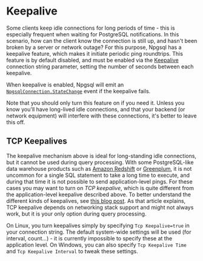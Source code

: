 # Keepalive

Some clients keep idle connections for long periods of time - this is especially frequent when waiting for PostgreSQL notifications.
In this scenario, how can the client know the connection is still up, and hasn't been broken by a server or network outage?
For this purpose, Npgsql has a keepalive feature, which makes it initiate periodic ping roundtrips.
This feature is by default disabled, and must be enabled via the
[Keepalive](connection-string-parameters.md#timeouts-and-keepalive) connection string parameter, setting the number of seconds between each keepalive.

When keepalive is enabled, Npgsql will emit an
[`NpgsqlConnection.StateChange`](https://msdn.microsoft.com/en-us/library/system.data.common.dbconnection.statechange(v=vs.110).aspx)
event if the keepalive fails.

Note that you should only turn this feature on if you need it. Unless you know you'll have long-lived idle connections, and that your
backend (or network equipment) will interfere with these connections, it's better to leave this off.

## TCP Keepalives

The keepalive mechanism above is ideal for long-standing idle connections, but it cannot be used during query processing. With some PostgreSQL-like data warehouse products such as [Amazon Redshift](http://docs.aws.amazon.com/redshift/latest/mgmt/welcome.html) or [Greenplum](http://greenplum.org/), it is not uncommon for a single SQL statement to take a long time to execute, and during that time it is not possible to send application-level pings. For these cases you may want to turn on *TCP keepalive*, which is quite different from the application-level keepalive described above. To better understand the different kinds of keepalives, see [this blog post](http://blog.stephencleary.com/2009/05/detection-of-half-open-dropped.html). As that article explains, TCP keepalive depends on networking stack support and might not always work, but it is your only option during query processing.

On Linux, you turn keepalives simply by specifying `Tcp Keepalive=true` in your connection string. The default system-wide settings will be used (for interval, count...) - it is currently impossible to specify these at the application level. On Windows, you can also specify `Tcp Keepalive Time` and `Tcp Keepalive Interval` to tweak these settings.
